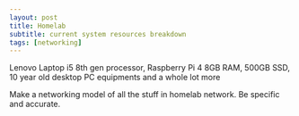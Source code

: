 ```yaml
---
layout: post
title: Homelab
subtitle: current system resources breakdown   
tags: [networking]
---
```


Lenovo Laptop i5 8th gen processor, Raspberry Pi 4 8GB RAM, 500GB SSD, 10 year old desktop PC equipments and a whole lot more

Make a networking model of all the stuff in homelab network. Be specific and accurate.
